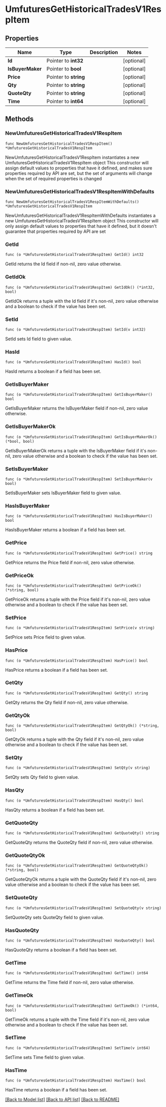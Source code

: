 # UmfuturesGetHistoricalTradesV1RespItem

## Properties

Name | Type | Description | Notes
------------ | ------------- | ------------- | -------------
**Id** | Pointer to **int32** |  | [optional] 
**IsBuyerMaker** | Pointer to **bool** |  | [optional] 
**Price** | Pointer to **string** |  | [optional] 
**Qty** | Pointer to **string** |  | [optional] 
**QuoteQty** | Pointer to **string** |  | [optional] 
**Time** | Pointer to **int64** |  | [optional] 

## Methods

### NewUmfuturesGetHistoricalTradesV1RespItem

`func NewUmfuturesGetHistoricalTradesV1RespItem() *UmfuturesGetHistoricalTradesV1RespItem`

NewUmfuturesGetHistoricalTradesV1RespItem instantiates a new UmfuturesGetHistoricalTradesV1RespItem object
This constructor will assign default values to properties that have it defined,
and makes sure properties required by API are set, but the set of arguments
will change when the set of required properties is changed

### NewUmfuturesGetHistoricalTradesV1RespItemWithDefaults

`func NewUmfuturesGetHistoricalTradesV1RespItemWithDefaults() *UmfuturesGetHistoricalTradesV1RespItem`

NewUmfuturesGetHistoricalTradesV1RespItemWithDefaults instantiates a new UmfuturesGetHistoricalTradesV1RespItem object
This constructor will only assign default values to properties that have it defined,
but it doesn't guarantee that properties required by API are set

### GetId

`func (o *UmfuturesGetHistoricalTradesV1RespItem) GetId() int32`

GetId returns the Id field if non-nil, zero value otherwise.

### GetIdOk

`func (o *UmfuturesGetHistoricalTradesV1RespItem) GetIdOk() (*int32, bool)`

GetIdOk returns a tuple with the Id field if it's non-nil, zero value otherwise
and a boolean to check if the value has been set.

### SetId

`func (o *UmfuturesGetHistoricalTradesV1RespItem) SetId(v int32)`

SetId sets Id field to given value.

### HasId

`func (o *UmfuturesGetHistoricalTradesV1RespItem) HasId() bool`

HasId returns a boolean if a field has been set.

### GetIsBuyerMaker

`func (o *UmfuturesGetHistoricalTradesV1RespItem) GetIsBuyerMaker() bool`

GetIsBuyerMaker returns the IsBuyerMaker field if non-nil, zero value otherwise.

### GetIsBuyerMakerOk

`func (o *UmfuturesGetHistoricalTradesV1RespItem) GetIsBuyerMakerOk() (*bool, bool)`

GetIsBuyerMakerOk returns a tuple with the IsBuyerMaker field if it's non-nil, zero value otherwise
and a boolean to check if the value has been set.

### SetIsBuyerMaker

`func (o *UmfuturesGetHistoricalTradesV1RespItem) SetIsBuyerMaker(v bool)`

SetIsBuyerMaker sets IsBuyerMaker field to given value.

### HasIsBuyerMaker

`func (o *UmfuturesGetHistoricalTradesV1RespItem) HasIsBuyerMaker() bool`

HasIsBuyerMaker returns a boolean if a field has been set.

### GetPrice

`func (o *UmfuturesGetHistoricalTradesV1RespItem) GetPrice() string`

GetPrice returns the Price field if non-nil, zero value otherwise.

### GetPriceOk

`func (o *UmfuturesGetHistoricalTradesV1RespItem) GetPriceOk() (*string, bool)`

GetPriceOk returns a tuple with the Price field if it's non-nil, zero value otherwise
and a boolean to check if the value has been set.

### SetPrice

`func (o *UmfuturesGetHistoricalTradesV1RespItem) SetPrice(v string)`

SetPrice sets Price field to given value.

### HasPrice

`func (o *UmfuturesGetHistoricalTradesV1RespItem) HasPrice() bool`

HasPrice returns a boolean if a field has been set.

### GetQty

`func (o *UmfuturesGetHistoricalTradesV1RespItem) GetQty() string`

GetQty returns the Qty field if non-nil, zero value otherwise.

### GetQtyOk

`func (o *UmfuturesGetHistoricalTradesV1RespItem) GetQtyOk() (*string, bool)`

GetQtyOk returns a tuple with the Qty field if it's non-nil, zero value otherwise
and a boolean to check if the value has been set.

### SetQty

`func (o *UmfuturesGetHistoricalTradesV1RespItem) SetQty(v string)`

SetQty sets Qty field to given value.

### HasQty

`func (o *UmfuturesGetHistoricalTradesV1RespItem) HasQty() bool`

HasQty returns a boolean if a field has been set.

### GetQuoteQty

`func (o *UmfuturesGetHistoricalTradesV1RespItem) GetQuoteQty() string`

GetQuoteQty returns the QuoteQty field if non-nil, zero value otherwise.

### GetQuoteQtyOk

`func (o *UmfuturesGetHistoricalTradesV1RespItem) GetQuoteQtyOk() (*string, bool)`

GetQuoteQtyOk returns a tuple with the QuoteQty field if it's non-nil, zero value otherwise
and a boolean to check if the value has been set.

### SetQuoteQty

`func (o *UmfuturesGetHistoricalTradesV1RespItem) SetQuoteQty(v string)`

SetQuoteQty sets QuoteQty field to given value.

### HasQuoteQty

`func (o *UmfuturesGetHistoricalTradesV1RespItem) HasQuoteQty() bool`

HasQuoteQty returns a boolean if a field has been set.

### GetTime

`func (o *UmfuturesGetHistoricalTradesV1RespItem) GetTime() int64`

GetTime returns the Time field if non-nil, zero value otherwise.

### GetTimeOk

`func (o *UmfuturesGetHistoricalTradesV1RespItem) GetTimeOk() (*int64, bool)`

GetTimeOk returns a tuple with the Time field if it's non-nil, zero value otherwise
and a boolean to check if the value has been set.

### SetTime

`func (o *UmfuturesGetHistoricalTradesV1RespItem) SetTime(v int64)`

SetTime sets Time field to given value.

### HasTime

`func (o *UmfuturesGetHistoricalTradesV1RespItem) HasTime() bool`

HasTime returns a boolean if a field has been set.


[[Back to Model list]](../README.md#documentation-for-models) [[Back to API list]](../README.md#documentation-for-api-endpoints) [[Back to README]](../README.md)


